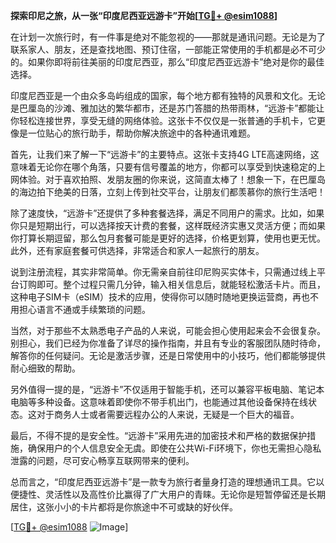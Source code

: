 **探索印尼之旅，从一张“印度尼西亚远游卡”开始[[TG💪+ @esim1088](https://t.me/s/esim1088)]**

在计划一次旅行时，有一件事是绝对不能忽视的——那就是通讯问题。无论是为了联系家人、朋友，还是查找地图、预订住宿，一部能正常使用的手机都是必不可少的。如果你即将前往美丽的印度尼西亚，那么“印度尼西亚远游卡”绝对是你的最佳选择。

印度尼西亚是一个由众多岛屿组成的国家，每个地方都有独特的风景和文化。无论是巴厘岛的沙滩、雅加达的繁华都市，还是苏门答腊的热带雨林，“远游卡”都能让你轻松连接世界，享受无缝的网络体验。这张卡不仅仅是一张普通的手机卡，它更像是一位贴心的旅行助手，帮助你解决旅途中的各种通讯难题。

首先，让我们来了解一下“远游卡”的主要特点。这张卡支持4G LTE高速网络，这意味着无论你在哪个角落，只要有信号覆盖的地方，你都可以享受到快速稳定的上网体验。对于喜欢拍照、发朋友圈的你来说，这简直太棒了！想象一下，在巴厘岛的海边拍下绝美的日落，立刻上传到社交平台，让朋友们都羡慕你的旅行生活吧！

除了速度快，“远游卡”还提供了多种套餐选择，满足不同用户的需求。比如，如果你只是短期出行，可以选择按天计费的套餐，这样既经济实惠又灵活方便；而如果你打算长期逗留，那么包月套餐可能是更好的选择，价格更划算，使用也更无忧。此外，还有家庭套餐可供选择，非常适合和家人一起旅行的朋友。

说到注册流程，其实非常简单。你无需亲自前往印尼购买实体卡，只需通过线上平台订购即可。整个过程只需几分钟，输入相关信息后，就能轻松激活卡片。而且，这种电子SIM卡（eSIM）技术的应用，使得你可以随时随地更换运营商，再也不用担心语言不通或手续繁琐的问题。

当然，对于那些不太熟悉电子产品的人来说，可能会担心使用起来会不会很复杂。别担心，我们已经为你准备了详尽的操作指南，并且有专业的客服团队随时待命，解答你的任何疑问。无论是激活步骤，还是日常使用中的小技巧，他们都能够提供耐心细致的帮助。

另外值得一提的是，“远游卡”不仅适用于智能手机，还可以兼容平板电脑、笔记本电脑等多种设备。这意味着即使你不带手机出门，也能通过其他设备保持在线状态。这对于商务人士或者需要远程办公的人来说，无疑是一个巨大的福音。

最后，不得不提的是安全性。“远游卡”采用先进的加密技术和严格的数据保护措施，确保用户的个人信息安全无虞。即使在公共Wi-Fi环境下，你也无需担心隐私泄露的问题，尽可安心畅享互联网带来的便利。

总而言之，“印度尼西亚远游卡”是一款专为旅行者量身打造的理想通讯工具。它以便捷性、灵活性以及高性价比赢得了广大用户的青睐。无论你是短暂停留还是长期居住，这张小小的卡片都将是你旅途中不可或缺的好伙伴。

[[TG💪+ @esim1088](https://t.me/s/esim1088) ![Image](https://i.postimg.cc/4NQfJmqS/Snipaste-2025-05-13-00-14-12.png)]